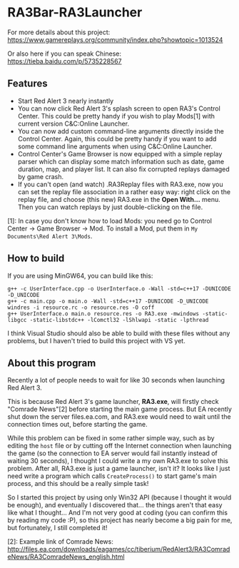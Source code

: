 # RA3Bar-RA3Launcher
For more details about this project: https://www.gamereplays.org/community/index.php?showtopic=1013524

Or also here if you can speak Chinese: https://tieba.baidu.com/p/5735228567

## Features
* Start Red Alert 3 nearly instantly
* You can now click Red Alert 3's splash screen to open RA3's Control Center. This could be pretty handy if you wish to play Mods[1] with current version C&C:Online Launcher.
* You can now add custom command-line arguments directly inside the Control Center. Again, this could be pretty handy if you want to add some command line arguments when using C&C:Online Launcher.
* Control Center's Game Browser is now equipped with a simple replay parser which can display some match information such as date, game duration, map, and player list. It can also fix corrupted replays damaged by game crash.
* If you can't open (and watch) .RA3Replay files with RA3.exe, now you can set the replay file association in a rather easy way: right click on the replay file, and choose (this new) RA3.exe in the **Open With...** menu. Then you can watch replays by just double-clicking on the file.

[1]: In case you don't know how to load Mods: you need go to Control Center → Game Browser → Mod. To install a Mod, put them in `My Documents\Red Alert 3\Mods`.

## How to build
If you are using MinGW64, you can build like this:

```
g++ -c UserInterface.cpp -o UserInterface.o -Wall -std=c++17 -DUNICODE -D_UNICODE
g++ -c main.cpp -o main.o -Wall -std=c++17 -DUNICODE -D_UNICODE
windres -i resource.rc -o resource.res -O coff
g++ UserInterface.o main.o resource.res -o RA3.exe -mwindows -static-libgcc -static-libstdc++ -lComctl32 -lShlwapi -static -lpthread
```


I think Visual Studio should also be able to build with these files without any problems, but I haven't tried to build this project with VS yet.

## About this program
Recently a lot of people needs to wait for like 30 seconds when launching Red Alert 3.

This is because Red Alert 3's game launcher, **RA3.exe**, will firstly check "Comrade News"[2] before starting the main game process. But EA recently shut down the server files.ea.com, and RA3.exe would need to wait until the connection times out, before starting the game.

While this problem can be fixed in some rather simple way, such as by editing the `host` file or by cutting off the Internet connection when launching the game (so the connection to EA server would fail instantly instead of waiting 30 seconds), I thought I could write a my own RA3.exe to solve this problem. After all, RA3.exe is just a game launcher, isn't it?
It looks like I just need write a program which calls `CreateProcess()` to start game's main process, and this should be a really simple task!

So I started this project by using only Win32 API (because I thought it would be enough), and eventually I discovered that... the things aren't that easy like what I thought...
And I'm not very good at coding (you can confirm this by reading my code :P), so this project has nearly become a big pain for me, but fortunately, I still completed it!

[2]: Example link of Comrade News: http://files.ea.com/downloads/eagames/cc/tiberium/RedAlert3/RA3ComradeNews/RA3ComradeNews_english.html
